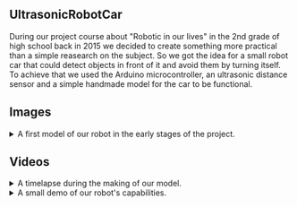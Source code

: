 ## UltrasonicRobotCar

During our project course about "Robotic in our lives" in the 2nd grade of high school back in 2015 we decided to create something more practical than a simple reasearch on the subject. 
So we got the idea for a small robot car that could detect objects in front of it and avoid them by turning itself.
To achieve that we used the Arduino microcontroller, an ultrasonic distance sensor and a simple handmade model for the car to be functional.

## Images
<details>
  <summary> A first model of our robot in the early stages of the project.</summary>
  <br>
  
![12324894_556751907810388_93377423_n](https://user-images.githubusercontent.com/81044861/116796614-7827b400-aae6-11eb-8415-288c1cd1bb84.jpg)

</details>

## Videos
 <details>
  <summary>A timelapse during the making of our model.</summary>
  <br>
  
  [![Ultrasonic Robot Timelapse](https://adrotog-yt-embed.herokuapp.com/embed?v=B7qMAWFoT9s)](https://www.youtube.com/watch?v=B7qMAWFoT9s)
  </details>
  
  <details>
  <summary>A small demo of our robot's capabilities.</summary>
  <br>
  
  [![Small demo of our Robot](https://adrotog-yt-embed.herokuapp.com/embed?v=Kyjueknfntw)](https://www.youtube.com/watch?v=Kyjueknfntw)
  </details>

  
